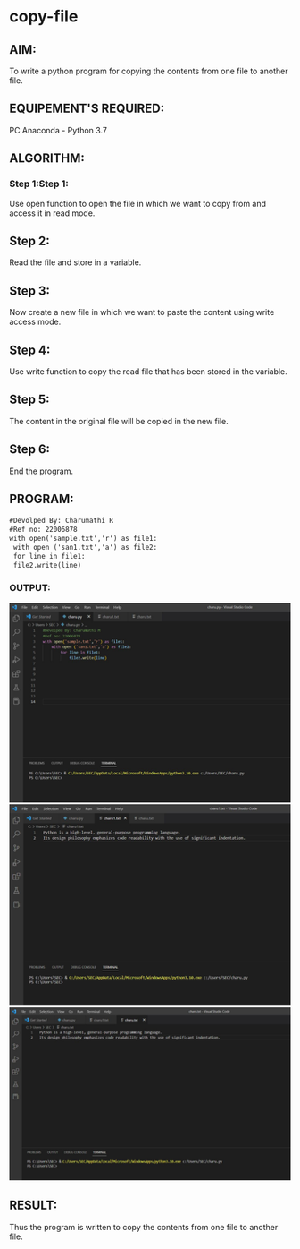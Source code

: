 # copy-file
## AIM:
To write a python program for copying the contents from one file to another file.
## EQUIPEMENT'S REQUIRED: 
PC
Anaconda - Python 3.7
## ALGORITHM: 
### Step 1:Step 1:
Use open function to open the file in which we want to copy from and access it in
read mode.
## Step 2:
Read the file and store in a variable.
## Step 3:
Now create a new file in which we want to paste the content using write access
mode.
## Step 4:
Use write function to copy the read file that has been stored in the variable.
## Step 5:
The content in the original file will be copied in the new file.
## Step 6:
End the program.



## PROGRAM:
```
#Devolped By: Charumathi R
#Ref no: 22006878
with open('sample.txt','r') as file1:
 with open ('san1.txt','a') as file2:
 for line in file1:
 file2.write(line)
 ```



### OUTPUT:
![OUTPUT](./copyfile.jpeg)
![OUTPUT](./copyfile2.jpeg)
![OUTPUT](./copyfile3.jpeg)


## RESULT:
Thus the program is written to copy the contents from one file to another file.